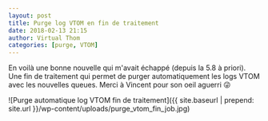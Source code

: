 ```yaml
---
layout: post
title: Purge log VTOM en fin de traitement
date: 2018-02-13 21:15
author: Virtual Thom
categories: [purge, VTOM]
---
```

En voilà une bonne nouvelle qui m'avait échappé (depuis la 5.8 à priori). Une fin de traitement qui permet de purger automatiquement les logs VTOM avec les nouvelles queues. Merci à Vincent pour son oeil aguerri :stuck_out_tongue_winking_eye:

![Purge automatique log VTOM fin de traitement]({{ site.baseurl | prepend: site.url }}/wp-content/uploads/purge_vtom_fin_job.jpg)
